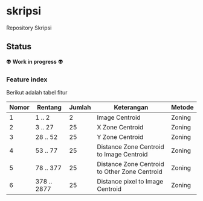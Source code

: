 # skripsi

Repository Skripsi

## Status
:alien: __Work in progress__ :alien:

### Feature index

Berikut adalah tabel fitur

Nomor | Rentang | Jumlah | Keterangan | Metode
------------ | ------------- | ------------- | ------------- | -------------
1 | 1 .. 2  | 2  | Image Centroid  | Zoning
2 | 3 .. 27 | 25 | X Zone Centroid | Zoning
3 | 28 .. 52 | 25 | Y Zone Centroid | Zoning
4 | 53 .. 77 | 25 | Distance Zone Centroid to Image Centroid | Zoning
5 | 78 .. 377 | 25 | Distance Zone Centroid to Other Zone Centroid | Zoning
6 | 378 .. 2877 | 25 | Distance pixel to Image Centroid | Zoning
